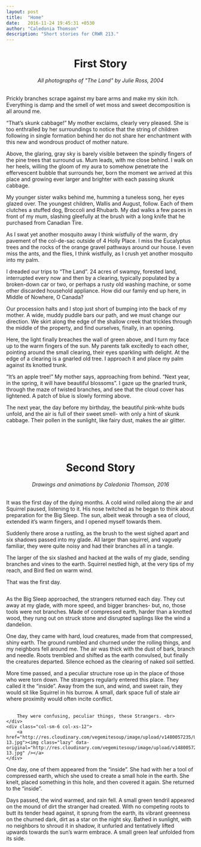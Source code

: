 ```yaml
---
layout: post
title:  "Home"
date:   2016-11-24 19:45:31 +0530
author: "Caledonia Thomson"
description: "Short stories for CRWR 213."
---
```


<center><h1>First Story</h1></center>

<center><i>All photographs of "The Land" by Julie Ross, 2004</i></center>
<br>

Prickly branches scrape against my bare arms and make my skin itch. Everything is damp and the smell of wet moss and sweet decomposition is all around me.

“That’s skunk cabbage!” My mother exclaims, clearly very pleased. She is too enthralled by her surroundings to notice that the string of children following in single formation behind her do not share her enchantment with this new and wondrous product of mother nature.

Above, the glaring, gray sky is barely visible between the spindly fingers of the pine trees that surround us. Mum leads, with me close behind. I walk on her heels, willing the gloom of my aura to somehow penetrate the effervescent bubble that surrounds her, born the moment we arrived at this place and growing ever larger and brighter with each passing skunk cabbage.



<div class="row vertical-align">
	<div class="col-sm-6 col-xs-12">
		<a href="http://res.cloudinary.com/vegemitesoup/image/upload/v1480057572/TheLand.jpg"><img class="lazy" data-original="http://res.cloudinary.com/vegemitesoup/image/upload/v1480057572/TheLand.jpg" /></a>
	</div>
	<div class="col-sm-6 col-xs-12">
		My younger sister walks behind me, humming a tuneless song, her eyes glazed over. The youngest children, Wallis and August, follow. Each of them clutches a stuffed dog, Broccoli and Rhubarb. My dad walks a few paces in front of my mum, slashing gleefully at the brush with a long knife that he purchased from Canadian Tire. 
	</div>
</div>

As I swat yet another mosquito away I think wistfully of the warm, dry pavement of the col-de-sac outside of 4 Holly Place. I miss the Eucalyptus trees and the rocks of the orange gravel pathways around our house. I even miss the ants, and the flies, I think wistfully, as I crush yet another mosquito into my palm.

I dreaded our trips to “The Land”. 24 acres of swampy, forested land, interrupted every now and then by a clearing, typically populated by a broken-down car or two, or perhaps a rusty old washing machine, or some other discarded household appliance. How did our family end up here, in Middle of Nowhere, O Canada?

Our procession halts and I stop just short of bumping into the back of my mother. A wide, muddy puddle bars our path, and we must change our direction. We skirt along the edge of the shallow creek that trickles through the middle of the property, and find ourselves, finally, in an opening.

<div class="row vertical-align">
	<div class="col-sm-6 col-xs-12">
		Here, the light finally breaches the wall of green above, and I turn my face up to the warm fingers of the sun. My parents talk excitedly to each other, pointing around the small clearing, their eyes sparkling with delight. At the edge of a clearing is a gnarled old tree. I approach it and place my palm against its knotted trunk.
	</div>
	<div class="col-sm-6 col-xs-12">
		<a href="http://res.cloudinary.com/vegemitesoup/image/upload/v1480057573/Secret.jpg"><img class="lazy" data-original="http://res.cloudinary.com/vegemitesoup/image/upload/v1480057573/Secret.jpg" /></a> 
	</div>
</div>

“It’s an apple tree!” My mother says, approaching from behind. “Next year, in the spring, it will have beautiful blossoms”. I gaze up the gnarled trunk, through the maze of twisted branches, and see that the cloud cover has lightened. A patch of blue is slowly forming above. 

The next year, the day before my birthday, the beautiful pink-white buds unfold, and the air is full of their sweet smell- with only a hint of skunk cabbage. Their pollen in the sunlight, like fairy dust, makes the air glitter.

<a href="http://res.cloudinary.com/vegemitesoup/image/upload/v1480057587/dscn4247.jpg"><img class="lazy" data-original="http://res.cloudinary.com/vegemitesoup/image/upload/v1480057587/dscn4247.jpg" /></a>

<br><br>

<center><h1>Second Story</h1></center>

<center><i> Drawings and animations by Caledonia Thomson, 2016 </i></center>
<br>

It was the first day of the dying months. A cold wind rolled along the air and Squirrel paused, listening to it. His nose twitched as he began to think about preparation for the Big Sleep. The sun, albeit weak through a sea of cloud, extended it’s warm fingers, and I opened myself towards them.<br>

Suddenly there arose a rustling, as the brush to the west sighed apart and six shadows passed into my glade. All larger than squirrel, and vaguely familiar, they were quite noisy and had their branches all in a tangle.<br>

The larger of the six slashed and hacked at the walls of my glade, sending branches and vines to the earth. Squirrel nestled high, at the very tips of my reach, and Bird fled on warm wind.<br>

That was the first day.

<a href="http://res.cloudinary.com/vegemitesoup/image/upload/v1480057235/Untitled-7.jpg"><img class="lazy" data-original="http://res.cloudinary.com/vegemitesoup/image/upload/v1480057235/Untitled-7.jpg" /></a> 

As the Big Sleep approached, the strangers returned each day. They cut away at my glade, with more speed, and bigger branches- but, no, those tools were not branches. Made of compressed earth, harder than a knotted wood, they rung out on struck stone and disrupted saplings like the wind a dandelion.<br>

One day, they came with hard, loud creatures, made from that compressed, shiny earth. The ground rumbled and churned under the rolling things, and my neighbors fell around me. The air was thick with the dust of bark, branch and needle. Roots trembled and shifted as the earth convulsed, but finally the creatures departed. Silence echoed as the clearing of naked soil settled.

<div class="row vertical-align">
	<div class="col-sm-6 col-xs-12">
		More time passed, and a peculiar structure rose up in the place of those who were torn down. The strangers regularly entered this place. They called it the “inside”. Away from the sun, and wind, and sweet rain, they would sit like Squirrel in his burrow. A small, dark space full of stale air where proximity would often incite conflict.<br><br>

		They were confusing, peculiar things, these Strangers. <br>
	</div>
	<div class="col-sm-6 col-xs-12">
		<a href="http://res.cloudinary.com/vegemitesoup/image/upload/v1480057235/Untitled-13.jpg"><img class="lazy" data-original="http://res.cloudinary.com/vegemitesoup/image/upload/v1480057235/Untitled-13.jpg" /></a>
	</div>
</div>

One day, one of them appeared from the “inside”. She had with her a tool of compressed earth, which she used to create a small hole in the earth. She knelt, placed something in this hole, and then covered it again. She returned to the “inside”.

Days passed, the wind warmed, and rain fell. A small green tendril appeared on the mound of dirt the stranger had created. With no competing roots to butt its tender head against, it sprung from the earth, its vibrant greenness on the churned dark, dirt as a star on the night sky. Bathed in sunlight, with no neighbors to shroud it in shadow, it unfurled and tentatively lifted upwards towards the sun’s warm embrace. A small green leaf unfolded from its side.

<a href="http://res.cloudinary.com/vegemitesoup/image/upload/v1480057241/Untitled-6.gif"><img class="lazy" data-original="http://res.cloudinary.com/vegemitesoup/image/upload/v1480057241/Untitled-6.gif" /></a>